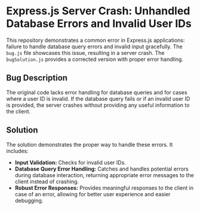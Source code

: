 # Express.js Server Crash: Unhandled Database Errors and Invalid User IDs

This repository demonstrates a common error in Express.js applications:  failure to handle database query errors and invalid input gracefully.  The `bug.js` file showcases this issue, resulting in a server crash.  The `bugSolution.js` provides a corrected version with proper error handling.

## Bug Description

The original code lacks error handling for database queries and for cases where a user ID is invalid. If the database query fails or if an invalid user ID is provided, the server crashes without providing any useful information to the client.

## Solution

The solution demonstrates the proper way to handle these errors.  It includes:

* **Input Validation:** Checks for invalid user IDs.
* **Database Query Error Handling:**  Catches and handles potential errors during database interaction, returning appropriate error messages to the client instead of crashing.
* **Robust Error Responses:** Provides meaningful responses to the client in case of an error, allowing for better user experience and easier debugging.